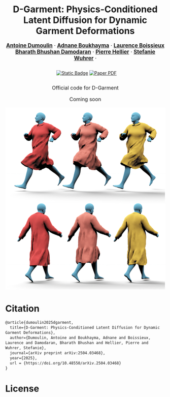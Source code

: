 <div align="center">
  <h1>D-Garment: Physics-Conditioned Latent Diffusion for Dynamic Garment Deformations</h1>

  <p style="font-size:1.2em">
    <a href="https://dumoulin.me/"><strong>Antoine Dumoulin</strong></a> ·
    <a href="https://boukhayma.github.io/"><strong>Adnane Boukhayma</strong></a> ·
    <a href="https://www.inrialpes.fr/sed/people/boissieux/"><strong>Laurence Boissieux</strong></a><br>
    <a href="https://sites.google.com/view/bharath-bhushan"><strong>Bharath Bhushan Damodaran</strong></a> ·
    <a href="https://people.irisa.fr/Pierre.Hellier/"><strong>Pierre Hellier</strong></a> ·
    <a href="https://swuhrer.gitlabpages.inria.fr/website/"><strong>Stefanie Wuhrer</strong></a> ·
  </p>

  <p align="center" style="margin: 2em auto;">
    <a href='https://adumouli.gitlabpages.inria.fr/dgarment' style='padding-left: 0.5rem;'><img alt="Static Badge" src="https://img.shields.io/badge/Project%20page-%20green"></a>
    <a href='https://arxiv.org/abs/2504.03468'><img src='https://img.shields.io/badge/arXiv-Paper_PDF-red?style=flat&logo=arXiv&logoColor=green' alt='Paper PDF'></a>
  </p>

  <p align="center" style="font-size:16px">Official code for D-Garment</p>
  <p align="center" style="font-size:16px">Coming soon</p>
  <p align="center">
    <img src="static/images/teaser.png" />
  </p>
</div>

# Citation
```
@article{dumoulin2025dgarment,
  title={D-Garment: Physics-Conditioned Latent Diffusion for Dynamic Garment Deformations},
  author={Dumoulin, Antoine and Boukhayma, Adnane and Boissieux, Laurence and Damodaran, Bharath Bhushan and Hellier, Pierre and Wuhrer, Stefanie},
  journal={arXiv preprint arXiv:2504.03468},
  year={2025},
  url = {https://doi.org/10.48550/arXiv.2504.03468}
}
```

# License
